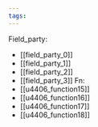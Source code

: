 ```yaml
---
tags:
---
```

Field_party:
- [[field_party_0]]
- [[field_party_1]]
- [[field_party_2]]
- [[field_party_3]]
Fn:
- [[u4406_function15]]
- [[u4406_function16]]
- [[u4406_function17]]
- [[u4406_function18]]
